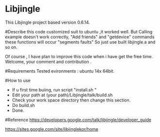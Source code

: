 # Libjingle
This Libjingle project based version 0.6.14. 

#Describe
this code customized suit to ubuntu ,it worked well.
But Calling example doesn't work correctly, "Add friends" and "getdevice" commands these functions will occur "segments faults"
So just use built libjingle.a and so on.

Of course , I have plan to improve this code when i have get the free time.
Welcome, your comment and contribution . 


#Requirements 
Tested evironments :
ubuntu 14x 64bit. 


#How to use
- If u first time buiing, run script "install.sh "
- Edit your path at (your path)/Libjingle/talk/build.sh
- Check your work space directory then change this section. 
- Do build.sh 
- Done.





#Reference
https://developers.google.com/talk/libjingle/developer_guide

https://sites.google.com/site/libjinglekor/home
